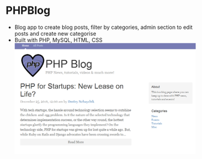 # PHPBlog
- Blog app to create blog posts, filter by categories, admin section to edit posts and create new categorise
- Built with PHP, MySQL, HTML, CSS
![ScreenShot](/images/image.png)
